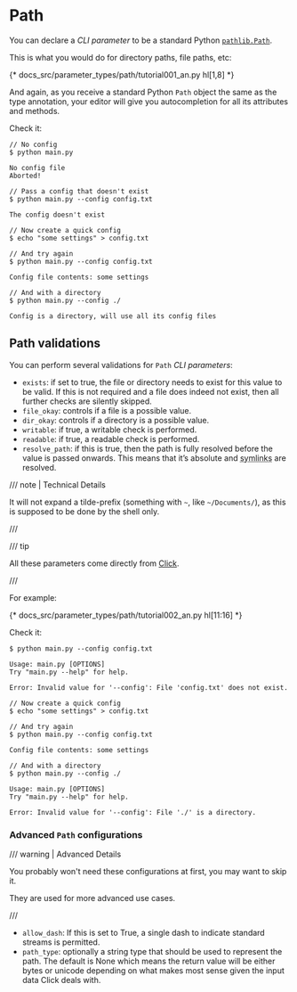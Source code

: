 # Path

You can declare a *CLI parameter* to be a standard Python <a href="https://docs.python.org/3/library/pathlib.html#basic-use" class="external-link" target="_blank">`pathlib.Path`</a>.

This is what you would do for directory paths, file paths, etc:

{* docs_src/parameter_types/path/tutorial001_an.py hl[1,8] *}

And again, as you receive a standard Python `Path` object the same as the type annotation, your editor will give you autocompletion for all its attributes and methods.

Check it:

<div class="termy">

```console
// No config
$ python main.py

No config file
Aborted!

// Pass a config that doesn't exist
$ python main.py --config config.txt

The config doesn't exist

// Now create a quick config
$ echo "some settings" > config.txt

// And try again
$ python main.py --config config.txt

Config file contents: some settings

// And with a directory
$ python main.py --config ./

Config is a directory, will use all its config files
```

</div>

## Path validations

You can perform several validations for `Path` *CLI parameters*:

* `exists`: if set to true, the file or directory needs to exist for this value to be valid. If this is not required and a file does indeed not exist, then all further checks are silently skipped.
* `file_okay`: controls if a file is a possible value.
* `dir_okay`: controls if a directory is a possible value.
* `writable`: if true, a writable check is performed.
* `readable`: if true, a readable check is performed.
* `resolve_path`: if this is true, then the path is fully resolved before the value is passed onwards. This means that it’s absolute and <abbr title="symbolic links, also known as shortcuts. Links in a file system that point to other location. For example, some applications when installed create symlinks in the desktop to launch them.">symlinks</abbr> are resolved.

/// note | Technical Details

It will not expand a tilde-prefix (something with `~`, like `~/Documents/`), as this is supposed to be done by the shell only.

///

/// tip

All these parameters come directly from <a href="https://click.palletsprojects.com/en/7.x/parameters/#parameter-types" class="external-link" target="_blank">Click</a>.

///

For example:

{* docs_src/parameter_types/path/tutorial002_an.py hl[11:16] *}

Check it:

<div class="termy">

```console
$ python main.py --config config.txt

Usage: main.py [OPTIONS]
Try "main.py --help" for help.

Error: Invalid value for '--config': File 'config.txt' does not exist.

// Now create a quick config
$ echo "some settings" > config.txt

// And try again
$ python main.py --config config.txt

Config file contents: some settings

// And with a directory
$ python main.py --config ./

Usage: main.py [OPTIONS]
Try "main.py --help" for help.

Error: Invalid value for '--config': File './' is a directory.
```

</div>

### Advanced `Path` configurations

/// warning | Advanced Details

You probably won't need these configurations at first, you may want to skip it.

They are used for more advanced use cases.

///

* `allow_dash`: If this is set to True, a single dash to indicate standard streams is permitted.
* `path_type`: optionally a string type that should be used to represent the path. The default is None which means the return value will be either bytes or unicode depending on what makes most sense given the input data Click deals with.
